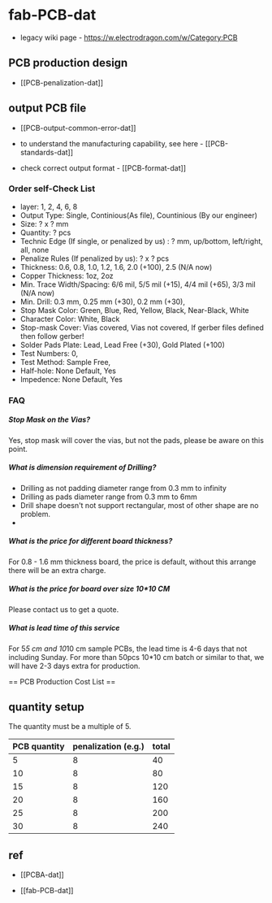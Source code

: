 
# fab-PCB-dat


- legacy wiki page - https://w.electrodragon.com/w/Category:PCB

## PCB production design 

- [[PCB-penalization-dat]]

## output PCB file 

- [[PCB-output-common-error-dat]] 

- to understand the manufacturing capability, see here - [[PCB-standards-dat]] 

- check correct output format - [[PCB-format-dat]] 



### Order self-Check List 

- layer: 1, 2, 4, 6, 8
- Output Type: Single, Continious(As file), Countinious (By our engineer)
- Size: ? x ? mm
- Quantity: ? pcs
- Technic Edge (If single, or penalized by us) : ? mm, up/bottom, left/right, all, none
- Penalize Rules (If penalized by us): ? x ? pcs
- Thickness: 0.6, 0.8, 1.0, 1.2, 1.6, 2.0 (+100), 2.5 (N/A now)
- Copper Thickness: 1oz, 2oz
- Min. Trace Width/Spacing: 6/6 mil, 5/5 mil (+15), 4/4 mil (+65), 3/3 mil (N/A now)
- Min. Drill: 0.3 mm, 0.25 mm (+30), 0.2 mm (+30), 
- Stop Mask Color: Green, Blue, Red, Yellow, Black, Near-Black, White 
- Character Color: White, Black 
- Stop-mask Cover: Vias covered, Vias not covered, If gerber files defined then follow gerber!
- Solder Pads Plate: Lead, Lead Free (+30), Gold Plated (+100)
- Test Numbers: 0,
- Test Method: Sample Free, 
- Half-hole: None Default, Yes
- Impedence: None Default, Yes




### FAQ

##### Stop Mask on the Vias? 
Yes, stop mask will cover the vias, but not the pads, please be aware on this point.

##### What is dimension requirement of Drilling?
- Drilling as not padding diameter range from 0.3 mm to infinity
- Drilling as pads diameter range from 0.3 mm to 6mm
- Drill shape doesn't not support rectangular, most of other shape are no problem.
- 
##### What is the price for different board thickness? 
For 0.8 - 1.6 mm thickness board, the price is default, without this arrange there will be an extra charge.

##### What is the price for board over size 10*10 CM
Please contact us to get a quote.

##### What is lead time of this service
For 5*5 cm and 10*10 cm sample PCBs, the lead time is 4-6 days that not including Sunday. For more than 50pcs 10*10 cm batch or similar to that, we will have 2-3 days extra for production.




== PCB Production Cost List ==

##  quantity setup 

The quantity must be a multiple of 5.

| PCB quantity  | penalization (e.g.) | total |
| ------------ | ------------------- | ----- |
| 5            | 8                   | 40    |
| 10           | 8                   | 80    |
| 15           | 8                   | 120   |
| 20           | 8                   | 160   |
| 25           | 8                   | 200   |
| 30           | 8                   | 240   |


## ref 

- [[PCBA-dat]]

- [[fab-PCB-dat]] 
